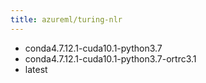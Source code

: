 ```yaml
---
title: azureml/turing-nlr
---
```

- conda4.7.12.1-cuda10.1-python3.7
- conda4.7.12.1-cuda10.1-python3.7-ortrc3.1
- latest
